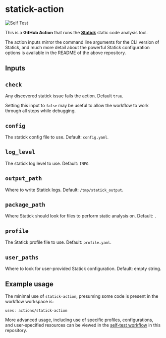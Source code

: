 # statick-action

![Self Test](https://github.com/gregtkogut/statick-action/workflows/Self-Test/badge.svg?branch=action-experimentation)

This is a **GitHub Action** that runs the **[Statick](https://github.com/sscpac/statick)** static code analysis tool.

The action inputs mirror the command line arguments for the CLI version of
Statick, and much more detail about the powerful Statick configuration options is
available in the README of the above repository.

## Inputs

## `check`

Any discovered statick issue fails the action. Default `true`.

Setting this input to `false` may be useful to allow the workflow to work through all steps while debugging.

## `config`

The statick config file to use. Default: `config.yaml`.

## `log_level`

The statick log level to use. Default: `INFO`.

## `output_path`

Where to write Statick logs. Default: `/tmp/statick_output`.

## `package_path`

Where Statick should look for files to perform static analysis on. Default: `.`

## `profile`

The Statick profile file to use. Default: `profile.yaml`.

## `user_paths`

Where to look for user-provided Statick configuration. Default: empty string.

## Example usage

The minimal use of `statick-action`, presuming some code is present in the workflow workspace is:

```shell
uses: actions/statick-action
```

More advanced usage, including use of specific profiles, configurations,
and user-specified resources can be viewed in the
[self-test workflow](https://github.com/gregtkogut/statick-action/blob/action-experimentation/.github/workflows/self-test.yml)
in this repository.
